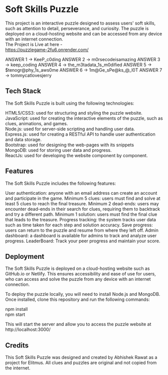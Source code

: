 <h1>Soft Skills Puzzle</h1>

This project is an interactive puzzle designed to assess users' soft skills, such as attention to detail, perseverance, and curiosity. The puzzle is deployed on a cloud-hosting website and can be accessed from any device with an internet connection.<br>
The Project is Live at here -  <br>
https://puzzlegame-2fu6.onrender.com/

ANSWER 1 ->    KeeP_c0ding
ANSWER 2 ->    m0rsecodeisamazing
ANSWER 3 ->    keep_coding
ANSWER 4 ->    the_m3tadata_1s_m0dified
ANSWER 5 ->    $tenogr@phy_1s_aws0me
ANSWER 6 ->    1m@Ge_sPe@ks_@_l0T
ANSWER 7 ->    tommycatlovesjerry


<h2>Tech Stack</h2>
The Soft Skills Puzzle is built using the following technologies:

HTML5/CSS3: used for structuring and styling the puzzle website.<br>
JavaScript: used for creating the interactive elements of the puzzle, such as clues, animations, and games.<br>
Node.js: used for server-side scripting and handling user data.<br>
Express.js: used for creating a RESTful API to handle user authentication and data storage.<br>
Bootstrap: used for designing the web-pages with its snippets<br>
MongoDB: used for storing user data and progress.<br>
ReactJs: used for developing the website component by component.<br>
<h2>Features</h2>

The Soft Skills Puzzle includes the following features:

User authentication: anyone with an email address can create an account and participate in the game.
Minimum 5 clues: users must find and solve at least 5 clues to reach the final treasure.
Minimum 2 dead-ends: users may encounter dead-ends in their search for clues, requiring them to backtrack and try a different path.
Minimum 1 solution: users must find the final clue that leads to the treasure.
Progress tracking: the system tracks user data such as time taken for each step and solution accuracy.
Save progress: users can return to the puzzle and resume from where they left off.
Admin dashboard: a dashboard is available for admins to track and analyze user progress.
LeaderBoard: Track your peer progress and maintain your score.

<h2>Deployment</h2>
The Soft Skills Puzzle is deployed on a cloud-hosting website such as GitHub.io or Netlify. This ensures accessibility and ease of use for users, who can access and solve the puzzle from any device with an internet connection.

To deploy the puzzle locally, you will need to install Node.js and MongoDB. Once installed, clone this repository and run the following commands:

npm install
<br>
npm start

This will start the server and allow you to access the puzzle website at http://localhost:3000/

<h2>Credits</h2>
This Soft Skills Puzzle was designed and created by Abhishek Rawat as a project for Elitmus. All clues and puzzles are original and not copied from the internet.
